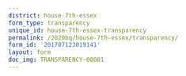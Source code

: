 ```yaml
---
district: house-7th-essex
form_type: transparency
unique_id: house-7th-essex-transparency
permalink: /2020bq/house-7th-essex/transparency/
form_id: '201707123019141'
layout: form
doc_img: TRANSPARENCY-00001
---
```

